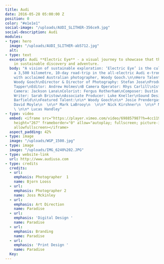 ```yaml
---
title: Audi
date: 2016-05-28 05:00:00 Z
position: 0
color: "#e1e1e1"
social-image: "/uploads/AUDI_SLITHER-356ce9.jpg"
social-description: Audi
modules:
- type: hero
  image: "/uploads/AUDI_SLITHER-ab5712.jpg"
  alt: 
- type: text
  excerpt: Audi **Electric Eye** - a visual journey to showcase that there is hope
    in sustainable discovery and adventure.
  body: "A vision of sustainable exploration: ‘Electric Eye’ is the culmination of
    a 3,500 kilometre, 10-day road-trip in the all-electric Audi e-tron Sportback
    with acclaimed Australian photographer, Woody Gooch.\n\nHero Talent & Stills Photographer:
    Woody Gooch\nDirector & Director of Photography: Stefan Jose\nProducer: Coralie
    Tapper\nEditor: Andrew Holmes\nB Camera Operator: Rhys Carlill\n1st Assistant
    Camera: Jackson Lana\nColorist: Fergus Rotherham\nComposer: Dustin Lau\nEditorial
    Writer: Sarah Bristow\nAssociate Producer: Luke Kneller\nSound Designer: Dylan
    Barfield\n\nFeatured Talent:\n\n* Woody Gooch\n\n* Josie Prendergast\n  \n\n*
    David Moyle\n  \n\n* Mark LaBrooy\n  \n\n* Nick Kirshner\n  \n\n* Madison Stewart\n
    \ \n\n* Lucas Handley"
- type: video
  embed: <iframe src="https://player.vimeo.com/video/698857987?h=4cc1194776" width="640"
    height="267" frameborder="0" allow="autoplay; fullscreen; picture-in-picture"
    allowfullscreen></iframe>
  aspect_padding: 42%
- type: image
  image: "/uploads/WGP_1500.jpg"
- type: image
  image: "/uploads/IMG_6240%202.JPG"
- type: website-link
  url: http://www.audiusa.com
- type: credits
  credits:
  - url: 
    emphasis: Photographer  1
    name: Bjorn Looss
  - url: 
    emphasis: Photographer 2
    name: Joss Mckinley
  - url: 
    emphasis: Art Direction
    name: Paradise
  - url: 
    emphasis: 'Digital Design '
    name: Paradise
  - url: 
    emphasis: Branding
    name: Paradise
  - url: 
    emphasis: 'Print Design '
    name: Paradise
  Key: 
---
```



